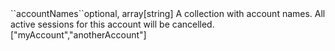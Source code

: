 <tr><td>``accountNames``</td><td>optional, array[string]</td>
<td>A collection with account names. All active sessions for this account will be cancelled.<br/>
<td>["myAccount","anotherAccount"]</td>
<td></td>
</tr>

 